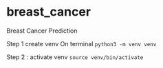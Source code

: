 # breast_cancer
Breast Cancer Prediction

Step 1
create venv On terminal 
```python3 -m venv venv```

Step 2 : activate venv
```source venv/bin/activate```